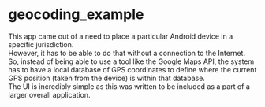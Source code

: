 geocoding_example
=================

This app came out of a need to place a particular Android device in a specific jurisdiction.  
However, it has to be able to do that without a connection to the Internet.  
So, instead of being able to use a tool like the Google Maps API, the system has to have a local database of GPS coordinates to define where the current GPS position (taken from the device) is within that database.  
The UI is incredibly simple as this was written to be included as a part of a larger overall application.
